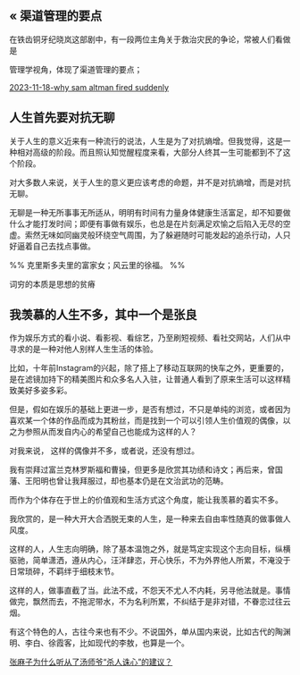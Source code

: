 «
渠道管理的要点
---
在铁齿铜牙纪晓岚这部剧中，有一段两位主角关于救治灾民的争论，常被人们看做是

管理学视角，体现了渠道管理的要点；

[2023-11-18-why sam altman fired suddenly](2023Q4/2023-11-18-why%20sam%20altman%20fired%20suddenly.md)

人生首先要对抗无聊
---
关于人生的意义近来有一种流行的说法，人生是为了对抗熵增。但我觉得，这是一种相对高级的阶段。而且照认知觉醒程度来看，大部分人终其一生可能都到不了这个阶段。

对大多数人来说，关于人生的意义更应该考虑的命题，并不是对抗熵增，而是对抗无聊。

无聊是一种无所事事无所适从，明明有时间有力量身体健康生活富足，却不知要做什么才能打发时间；即便有事做有娱乐，也总是在片刻满足欢愉之后陷入无尽的空虚。索然无味如同幽灵般环绕空气周围，为了躲避随时可能发起的追杀行动，人只好逼着自己去找点事做。

%% 克里斯多夫里的富家女；风云里的徐福。 %%


词穷的本质是思想的贫瘠







我羡慕的人生不多，其中一个是张良
--

作为娱乐方式的看小说、看影视、看综艺，乃至刷短视频、看社交网站，人们从中寻求的是一种对他人别样人生生活的体验。

比如，十年前Instagram的兴起，除了搭上了移动互联网的快车之外，更重要的，是在滤镜加持下的精美图片和众多名人入驻，让普通人看到了原来生活可以这样精致美好多姿多彩。

但是，假如在娱乐的基础上更进一步，是否有想过，不只是单纯的浏览，或者因为喜欢某一个体的作品而成为其粉丝，而是找到一个可以引领人生价值观的偶像，以之为参照从而发自内心的希望自己也能成为这样的人？

对我来说， 这样的偶像并不多，或者说，还没有想过。

我有崇拜过富兰克林罗斯福和曹操，但更多是欣赏其功绩和诗文；再后来，曾国藩、王阳明也曾让我拜服过，却也基本仍是在文治武功的范畴。

而作为个体存在于世上的价值观和生活方式这个角度，能让我羡慕的着实不多。

我欣赏的，是一种大开大合洒脱无束的人生，是一种来去自由率性随真的做事做人风度。

这样的人，人生志向明确，除了基本温饱之外，就是笃定实现这个志向目标，纵横驱驰，简单潇洒，遵从内心，汪洋肆恣，开心快乐，不为外界他人所累，不淹没于日常琐碎，不羁绊于细枝末节。

这样的人，做事直截了当。此法不成，不怨天不尤人不内耗，另寻他法就是。事情做完，飘然而去，不拖泥带水，不为名利所累，不纠结于是非对错，不眷恋过往云烟。

有这个特色的人，古往今来也有不少。不说国外，单从国内来说，比如古代的陶渊明、李白、徐霞客，比如现代的李敖，也算是一个。



[张麻子为什么听从了汤师爷“杀人诛心”的建议？](2023Q4/张麻子为什么听从了汤师爷“杀人诛心”的建议？.md)

